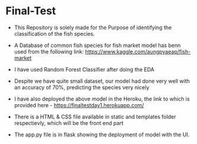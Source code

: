 # Final-Test

- This Repository is solely made for the Purpose of identifying the classification of the fish species.

- A Database of common fish species for fish market model has benn used from the following link: https://www.kaggle.com/aungpyaeap/fish-market

- I have used Random Forest Classifier after doing the EDA

- Despite we have quite small dataset, our model had done very well with an accuracy of 70%, predicting the species very nicely

- I have also deployed the above model in the Heroku, the link to which is provided here - https://finaltestday1.herokuapp.com/

- There is a HTML & CSS file available in static and templates folder respectievly, which will be the front end part

- The app.py file is in flask showing the deployment of model with the UI.

